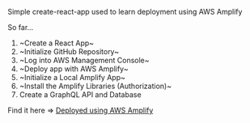 Simple create-react-app used to learn deployment using AWS Amplify

So far...  
1. ~Create a React App~  
2. ~Initialize GitHub Repository~    
3. ~Log into AWS Management Console~  
4. ~Deploy app with AWS Amplify~
5. ~Initialize a Local Amplify App~
6. ~Install the Amplify Libraries (Authorization)~
7. Create a GraphQL API and Database

Find it here => [Deployed using AWS Amplify](https://main.dfvy6pwraetqi.amplifyapp.com/)

